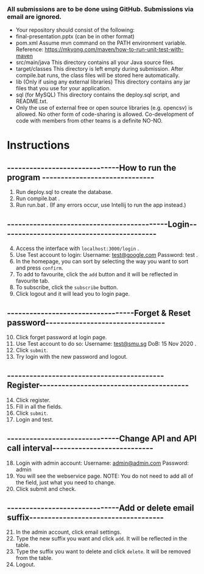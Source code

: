 ### All submissions are to be done using GitHub. Submissions via email are ignored.
* Your repository should consist of the following:
* final-presentation.pptx (can be in other format)
* pom.xml Assume mvn command on the PATH environment variable. Reference: https://mkyong.com/maven/how-to-run-unit-test-with-maven
* src/main/java
This directory contains all your Java source files.
* target/classes
This directory is left empty during submission. After compile.bat runs, the class files will be stored here automatically.
* lib (Only if using any external libraries)
This directory contains any jar files that you use for your application.
* sql (for MySQL)
This directory contains the deploy.sql script, and README.txt.
* Only the use of external free or open source libraries (e.g. opencsv) is allowed. No other form of code-sharing is allowed. Co-development of code with members from other teams is a definite NO-NO.

# Instructions

## ------------------------------How to run the program ------------------------------
1. Run deploy.sql to create the database.
2. Run compile.bat .
3. Run run.bat .
(If any errors occur, use Intellij to run the app instead.)
## -------------------------------------------Login------------------------------------------
4. Access the interface with `localhost:3000/login` .
5. Use Test account to login: Username: test@google.com Password: test .
6. In the homepage, you can sort by selecting the way you want to sort and press `confirm`.
7. To add to favourite, click the `add` button and it will be reflected in favourite tab.
8. To subscribe, click the `subscribe` button.
9. Click logout and it will lead you to login page.
## ----------------------------------Forget & Reset password--------------------------------
10. Click forget password at login page.
11. Use Test account to do so: Username: test@smu.sg DoB: 15 Nov 2020 .
12. Click `submit`.
13. Try login with the new password and logout.
## ------------------------------------------Register----------------------------------------
14. Click register.
15. Fill in all the fields.
16. Click `submit`.
17. Login and test.
## ------------------------------Change API and API call interval---------------------------
18. Login with admin account: Username: admin@admin.com Password: admin
19. You will see the webservice page. 
	NOTE: You do not need to add all of the field, just what you need to change.
20. Click submit and check.
## ------------------------------Add or delete email suffix------------------------------------
21. In the admin account, click email settings.
22. Type the new suffix you want and click `add`. It will be reflected in the table.
23. Type the suffix you want to delete and click `delete`. It will be removed from the table.
24. Logout.
